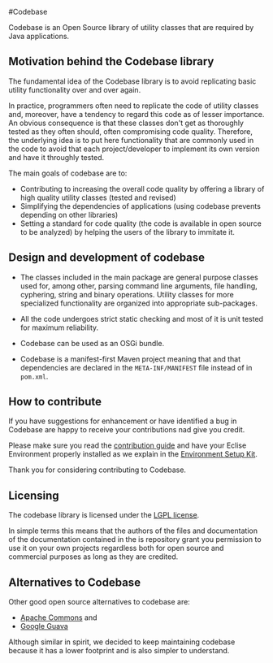 #Codebase

Codebase is an Open Source library of utility classes that are required by Java applications. 

## Motivation behind the Codebase library
The fundamental idea of the Codebase library is to avoid replicating basic utility functionality over and over again. 

In practice, programmers often need to replicate the code of utility classes and, moreover, have a tendency to regard this code as of lesser importance. An obvious consequence is that these classes don't get as thoroughly tested as they often should, often compromising code quality. Therefore, the underlying idea is to put here functionality that are commonly used in the code to avoid that each project/developer to implement its own version and have it throughly tested. 

The main goals of codebase are to: 

* Contributing to increasing the overall code quality by offering a library of high quality utility classes (tested and revised) 
* Simplifying the dependencies of applications (using codebase prevents depending on other libraries) 
* Setting a standard for code quality (the code is available in open source to be analyzed) by helping the users of the library to immitate it.

## Design and development of codebase
* The classes included in the main package are general purpose classes used for, among other, parsing command line arguments, file handling, cyphering, string and binary operations. Utility classes for more specialized functionality are organized into appropriate sub-packages. 

* All the code undergoes strict static checking and most of it is unit tested for maximum reliability.

* Codebase can be used as an OSGi bundle.

* Codebase is a manifest-first Maven project meaning that and that dependencies are declared in the `META-INF/MANIFEST` file instead of in `pom.xml`.

## How to contribute
If you have suggestions for enhancement or have identified a bug in Codebase are happy to receive your contributions nad give you credit.

Please make sure you read the [contribution guide](./CONTRIBUTING.md) and have your Eclise Environment properly installed as we explain in the [Environment Setup Kit](https://github.com/it4energy/environment-setup-kit).

Thank you for considering contributing to Codebase.

## Licensing
The codebase library is licensed under the [LGPL license](http://www.gnu.org/copyleft/lesser.html). 

In simple terms this means that the authors of the files and documentation of the documentation contained in the is repository grant you permission to use it on your own projects regardless both for open source and commercial purposes as long as they are credited.

## Alternatives to Codebase
Other good open source alternatives to codebase are:

* [Apache Commons](http://commons.apache.org) and 
* [Google Guava](https://code.google.com/p/guava-libraries) 

Although similar in spirit, we decided to keep maintaining codebase because it has a lower footprint and is also simpler to understand.

